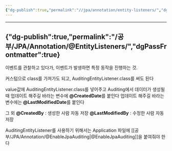 ```yaml
---
{"dg-publish":true,"permalink":"//jpa/annotation/entity-listeners/","dgPassFrontmatter":true}
---
```



---
{"dg-publish":true,"permalink":"/공부/JPA/Annotation/@EntityListeners/","dgPassFrontmatter":true}
---

이벤트를 관찰하고 있다가, 이벤트가 발생하면 특정 동작을 진행하는 것.

커스텀으로 class를 가져가도 되고,  AuditingEntityListener.class를 써도 된다

value값에 AuditingEntityListener.class를 넣어주고
Auditing에서 데이터가 생성될 때 업데이트 해주길 바라는 변수에 **@CreatedDate**를 붙인다
업데이트 해주길 바라는 변수에는 **@LastModifiedDate**를 붙인다

그 외
**@CreatedBy** : 생성한 사람 자동 저장
**@LastModifiedBy** : 수정한 사람 자동 저장

AuditingEntityListener를 사용하기 위해서는 Application 파일에 [[공부/JPA/Annotation/@EnableJpaAuditing\|@EnableJpaAuditing]]을 붙여줘야 한다
